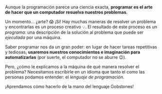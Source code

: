 Aunque la programación parece una ciencia exacta, **programar es el arte de hacer que un computador resuelva nuestros problemas**.

Un momento... ¿arte? :scream: ¡Sí! Hay muchas maneras de resolver un problema y encontrarlas es un proceso creativo :bulb:. El resultado de este proceso es un _programa_: una descripción de la solución al problema que puede ser _ejecutada_ por una máquina.

Saber programar nos da un gran poder: en lugar de hacer tareas repetitivas y tediosas, **usaremos nuestros conocimientos e imaginación para automatizarlas** (por suerte, el computador no se aburre :wink:).

Pero, ¿cómo le explicamos a la máquina de qué manera resolver el problema? Necesitamos escribirle en un idioma que tanto el como las personas podamos entender: el _lenguaje de programación_.

¡Aprendamos cómo hacerlo de la mano del lenguaje Gobstones!
